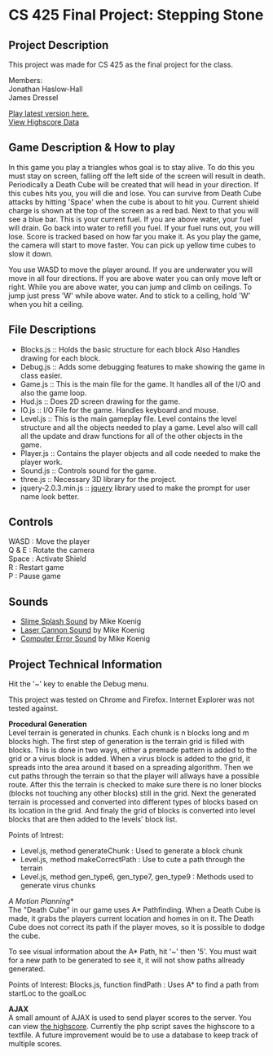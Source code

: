 CS 425 Final Project: Stepping Stone
====================

Project Description
-------------------

This project was made for CS 425 as the final project for the class.  

Members:  
Jonathan Haslow-Hall  
James Dressel  

[Play latest version here.](http://www.divided-games.com/CS425/index.html)  
[View Highscore Data](http://www.divided-games.com/CS425/php/highscore.php)

Game Description & How to play
------------------------------

In this game you play a triangles whos goal is to stay alive. To do this you 
must stay on screen, falling off the left side of the screen will result in 
death. Periodically a Death Cube will be created that will head in your 
direction. If this cubes hits you, you will die and lose. You can survive from
 Death Cube attacks by hitting 'Space' when the cube is about to hit you. 
Current shield charge is shown at the top of the screen as a red bad. Next to 
that you will see a blue bar. This is your current fuel. If you are above 
water, your fuel will drain. Go back into water to refill you fuel. If your fuel
 runs out, you will lose. Score is tracked based on how far you make it. As you 
play the game, the camera will start to move faster. You can pick up yellow time
 cubes to slow it down. 

You use WASD to move the player around. If you are underwater you will move in 
all four directions. If you are above water you can only move left or right. 
While you are above water, you can jump and climb on ceilings. To jump just 
press 'W' while above water. And to stick to a ceiling, hold 'W' when you hit a
ceiling. 


File Descriptions
-----------------

* Blocks.js :: Holds the basic structure for each block Also Handles drawing for each block.
* Debug.js :: Adds some debugging features to make showing the game in class easier.  
* Game.js :: This is the main file for the game. It handles all of the I/O and also the game loop. 
* Hud.js :: Does 2D screen drawing for the game. 
* IO.js :: I/O File for the game. Handles keyboard and mouse. 
* Level.js :: This is the main gameplay file. Level contains the level structure and all the objects needed to play a game. Level also will call all the update and draw functions for all of the other objects in the game. 
* Player.js :: Contains the player objects and all code needed to make the player work. 
* Sound.js :: Controls sound for the game. 
* three.js :: Necessary 3D library for the project.
* jquery-2.0.3.min.js ::  [jquery](http://jquery.com) library used to make the prompt for user name look better.

Controls
--------

WASD  : Move the player  
Q & E : Rotate the camera  
Space : Activate Shield  
R     : Restart game  
P     : Pause game

Sounds
------

* [Slime Splash Sound](http://soundbible.com/1097-Slime-Splash.html) by Mike Koenig
* [Laser Cannon Sound](http://soundbible.com/1771-Laser-Cannon.html) by Mike Koenig
* [Computer Error Sound](http://soundbible.com/172-Computer-Error.html) by Mike Koenig

Project Technical Information
-----------------------------

Hit the '~' key to enable the Debug menu. 

This project was tested on Chrome and Firefox. Internet Explorer was not tested
against.

**Procedural Generation**  
Level terrain is generated in chunks. Each chunk is n blocks long and m blocks 
high. The first step of generation is the terrain grid is filled with blocks. 
This is done in two ways, either a premade pattern is added to the grid or a 
virus block is added. When a virus block is added to the grid, it spreads into 
the area around it based on a spreading algorithm. Then we cut paths through 
the terrain so that the player will allways have a possible route. After this 
the terrain is checked to make sure there is no loner blocks (blocks not 
touching any other blocks) still in the grid. Next the generated terrain is 
processed and converted into different types of blocks based on its location in
the grid. And finaly the grid of blocks is converted into level blocks that are
then added to the levels' block list.   

Points of Intrest:  
* Level.js, method generateChunk : Used to generate a block chunk  
* Level.js, method makeCorrectPath : Use to cute a path through the terrain
* Level.js, method gen_type6, gen_type7, gen_type9 : Methods used to generate virus chunks 

**A* Motion Planning**  
The "Death Cube" in our game uses A* Pathfinding. When a Death Cube is made, it 
grabs the players current location and homes in on it. The Death Cube does not 
correct its path if the player moves, so it is possible to dodge the cube. 

To see visual information about the A* Path, hit '~' then '5'. You must wait 
for a new path to be generated to see it, it will not show paths allready generated. 

Points of Interest: 
Blocks.js, function findPath : Uses A* to find a path from startLoc to the goalLoc

**AJAX**  
A small amount of AJAX is used to send player scores to the server. You can
view [the highscore](http://www.divided-games.com/CS425/php/highscore.php). 
Currently the php script saves the highscore to a textfile. A future improvement
would be to use a database to keep track of multiple scores. 


